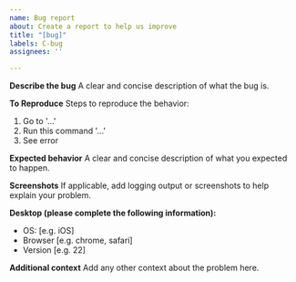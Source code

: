 ```yaml
---
name: Bug report
about: Create a report to help us improve
title: "[bug]"
labels: C-bug
assignees: ''

---
```


**Describe the bug**
A clear and concise description of what the bug is.

**To Reproduce**
Steps to reproduce the behavior:
1. Go to '...'
2. Run this command '...'
3. See error

**Expected behavior**
A clear and concise description of what you expected to happen.

**Screenshots**
If applicable, add logging output or screenshots to help explain your problem.

**Desktop (please complete the following information):**
 - OS: [e.g. iOS]
 - Browser [e.g. chrome, safari]
 - Version [e.g. 22]

**Additional context**
Add any other context about the problem here.
